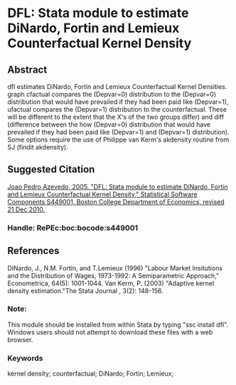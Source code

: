 # DFL: Stata module to estimate DiNardo, Fortin and Lemieux Counterfactual Kernel Density

## Abstract
dfl estimates DiNardo, Fortin and Lemieux Counterfactual Kernel Densities. graph cfactual compares the (Depvar=0) distribution to the (Depvar=0) distribution that would have prevailed if they had been paid like (Depvar=1), ufactual compares the (Depvar=1) distribution to the counterfactual. These will be different to the extent that the X's of the two groups differ) and diff (difference between the how (Depvar=0) distribution that would have prevailed if they had been paid like (Depvar=1) and (Depvar=1) distribution). Some options require the use of Philippe van Kerm's akdensity routine from SJ (findit akdensity).

## Suggested Citation
[Joao Pedro Azevedo, 2005. "DFL: Stata module to estimate DiNardo, Fortin and Lemieux Counterfactual Kernel Density," Statistical Software Components S449001, Boston College Department of Economics, revised 21 Dec 2010.](https://ideas.repec.org/c/boc/bocode/s449001.html)

### Handle: RePEc:boc:bocode:s449001 

## References

DiNardo, J., N.M. Fortin, and T.Lemieux (1996) "Labour Market Insitutions and the Distribution of Wages, 1973-1992: A Semiparametric Approach," Econometrica, 64(5): 1001-1044.
Van Kerm, P. (2003) "Adaptive kernel density estimation."The Stata Journal , 3(2): 148-156.

### Note: 
This module should be installed from within Stata by typing "ssc install dfl". Windows users should not attempt to download these files with a web browser.

### Keywords
kernel density; counterfactual; DiNardo; Fortin; Lemieux;